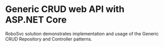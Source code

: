 # Generic CRUD web API with ASP.NET Core
RoboSvc solution demonstrates implementation and usage of the Generic CRUD Repository and Controller patterns.
